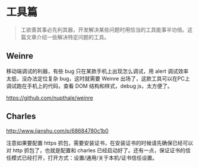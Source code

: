 # 工具篇

> 工欲善其事必先利其器，开发解决某些问题时用恰当的工具能事半功倍。这篇文章介绍一些解决特定问题的工具。

## Weinre

移动端调试的利器，有些 bug 只在某款手机上出现怎么调试，用 alert 调试效率太低，没办法定位复杂 bug，这时就需要 Weinre 出场了，这款工具可以在PC上调试跑在手机上的代码，查看 DOM 结构和样式，debug js，太方便了。

https://github.com/nupthale/weinre

## Charles

http://www.jianshu.com/p/68684780c1b0

注意如果要配置 https 抓包，需要安装证书，在安装证书的时候请先确保已经可以对 http 抓包了，也就是配置和 charles 已经启动好了。还有一点，保证证书的信任模式已经打开，打开方式：设置/通用/关于本机/证书信任设置。